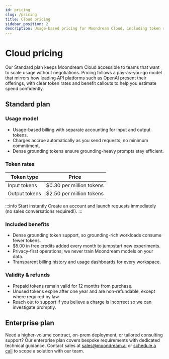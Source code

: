 ```yaml
---
id: pricing
slug: /pricing
title: Cloud pricing
sidebar_position: 2
description: Usage-based pricing for Moondream Cloud, including token rates, included features, and validity details.
---
```


# Cloud pricing

Our Standard plan keeps Moondream Cloud accessible to teams that want to scale usage without negotiations. Pricing follows a pay-as-you-go model that mirrors how leading API platforms such as OpenAI present their offerings, with clear token rates and benefit callouts to help you estimate spend confidently.

## Standard plan

### Usage model

- Usage-based billing with separate accounting for input and output tokens.
- Charges accrue automatically as you send requests; no minimum commitment.
- Dense grounding tokens ensure grounding-heavy prompts stay efficient.

### Token rates

| Token type | Price |
|------------|-------|
| Input tokens | $0.30 per million tokens |
| Output tokens | $2.50 per million tokens |

:::info Start instantly
Create an account and launch requests immediately (no sales conversations required!).
:::

### Included benefits

- Dense grounding token support, so grounding-rich workloads consume fewer tokens.
- $5.00 in free credits added every month to jumpstart new experiments.
- Privacy-first operations; we never train Moondream models on your data.
- Transparent billing history and usage dashboards for every workspace.

### Validity & refunds

- Prepaid tokens remain valid for 12 months from purchase.
- Unused tokens expire after one year and are non-refundable, except where required by law.
- Reach out to support if you believe a charge is incorrect so we can investigate promptly.

## Enterprise plan

Need a higher-volume contract, on-prem deployment, or tailored consulting support? Our enterprise plan covers bespoke requirements with dedicated technical guidance. Contact sales at [sales@moondream.ai](mailto:sales@moondream.ai) or [schedule a call](https://cal.com/moondream-sales) to scope a solution with our team.
